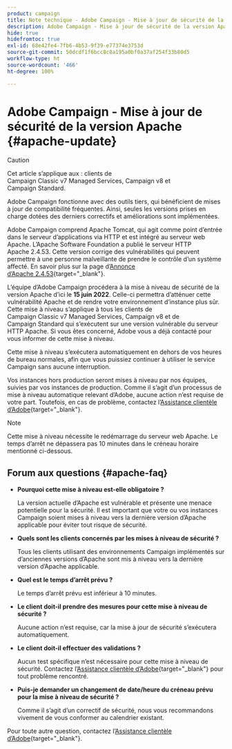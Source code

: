 ```yaml
---
product: campaign
title: Note technique - Adobe Campaign - Mise à jour de sécurité de la version Apache
description: Adobe Campaign - Mise à jour de sécurité de la version Apache
hide: true
hidefromtoc: true
exl-id: 68e42fe4-7fb6-4b53-9f39-e77374e3753d
source-git-commit: 50dcdf1f6bcc8c8a195a0bf0a37af254f33b80d5
workflow-type: ht
source-wordcount: '466'
ht-degree: 100%

---
```


# Adobe Campaign - Mise à jour de sécurité de la version Apache {#apache-update}

>[!CAUTION]
>Cet article s’applique aux : clients de Campaign Classic v7 Managed Services, Campaign v8 et Campaign Standard.

Adobe Campaign fonctionne avec des outils tiers, qui bénéficient de mises à jour de compatibilité fréquentes. Ainsi, seules les versions prises en charge dotées des derniers correctifs et améliorations sont implémentées.

Adobe Campaign comprend Apache Tomcat, qui agit comme point d’entrée dans le serveur d’applications via HTTP et est intégré au serveur web Apache. L’Apache Software Foundation a publié le serveur HTTP Apache 2.4.53. Cette version corrige des vulnérabilités qui peuvent permettre à une personne malveillante de prendre le contrôle d’un système affecté. En savoir plus sur la page d’[Annonce d’Apache 2.4.53](https://downloads.apache.org/httpd/Announcement2.4.html){target="_blank"}.

L’équipe d’Adobe Campaign procédera à la mise à niveau de sécurité de la version Apache d’ici le **15 juin 2022**. Celle-ci permettra d’atténuer cette vulnérabilité Apache et de rendre votre environnement d’instance plus sûr. Cette mise à niveau s’applique à tous les clients de Campaign Classic v7 Managed Services, Campaign v8 et de Campaign Standard qui s’exécutent sur une version vulnérable du serveur HTTP Apache. Si vous êtes concerné, Adobe vous a déjà contacté pour vous informer de cette mise à niveau.

Cette mise à niveau s’exécutera automatiquement en dehors de vos heures de bureau normales, afin que vous puissiez continuer à utiliser le service Campaign sans aucune interruption.

Vos instances hors production seront mises à niveau par nos équipes, suivies par vos instances de production. Comme il s’agit d’un processus de mise à niveau automatique relevant d’Adobe, aucune action n’est requise de votre part. Toutefois, en cas de problème, contactez l’[Assistance clientèle d’Adobe](https://experienceleague.adobe.com/?support-solution=Campaign&amp;lang=fr#support){target="_blank"}.


>[!NOTE]
>Cette mise à niveau nécessite le redémarrage du serveur web Apache. Le temps d’arrêt ne dépassera pas 10 minutes dans le créneau horaire mentionné ci-dessous.
> 

## Forum aux questions {#apache-faq}

* **Pourquoi cette mise à niveau est-elle obligatoire ?**

  La version actuelle d’Apache est vulnérable et présente une menace potentielle pour la sécurité. Il est important que votre ou vos instances Campaign soient mises à niveau vers la dernière version d’Apache applicable pour éviter tout risque de sécurité.


* **Quels sont les clients concernés par les mises à niveau de sécurité ?**

  Tous les clients utilisant des environnements Campaign implémentés sur d’anciennes versions d’Apache sont mis à niveau vers la dernière version d’Apache applicable.

* **Quel est le temps d’arrêt prévu ?**

  Le temps d’arrêt prévu est inférieur à 10 minutes.

* **Le client doit-il prendre des mesures pour cette mise à niveau de sécurité ?**

  Aucune action n’est requise, car la mise à jour de sécurité s’exécutera automatiquement.

* **Le client doit-il effectuer des validations ?**

  Aucun test spécifique n’est nécessaire pour cette mise à niveau de sécurité. Contactez l’[Assistance clientèle d’Adobe](https://experienceleague.adobe.com/?support-solution=Campaign#support){target="_blank"} pour tout problème rencontré.


* **Puis-je demander un changement de date/heure du créneau prévu pour la mise à niveau de sécurité ?**

  Comme il s’agit d’un correctif de sécurité, nous vous recommandons vivement de vous conformer au calendrier existant.


Pour toute autre question, contactez l’[Assistance clientèle d’Adobe](https://experienceleague.adobe.com/?support-solution=Campaign&amp;lang=fr#support){target="_blank"}.
